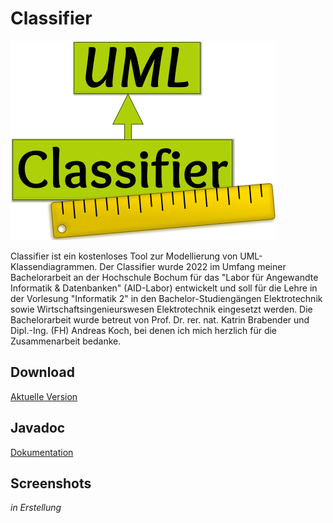 # Classifier

![Logo](Classifier-Logo_1x.png)

Classifier ist ein kostenloses Tool zur Modellierung von UML-Klassendiagrammen. Der Classifier wurde 2022 im Umfang meiner Bachelorarbeit an der Hochschule Bochum für das "Labor für Angewandte Informatik & Datenbanken" (AID-Labor) entwickelt und soll für die Lehre in der Vorlesung "Informatik 2" in den Bachelor-Studiengängen Elektrotechnik sowie Wirtschaftsingenieurswesen Elektrotechnik eingesetzt werden. Die Bachelorarbeit wurde betreut von Prof. Dr. rer. nat. Katrin Brabender und Dipl.-Ing. (FH) Andreas Koch, bei denen ich mich herzlich für die Zusammenarbeit bedanke.

## Download

[Aktuelle Version](https://github.com/AID-Labor/classifier/releases/latest)

## Javadoc

[Dokumentation](1.0.3/index.html)

## Screenshots
_in Erstellung_
